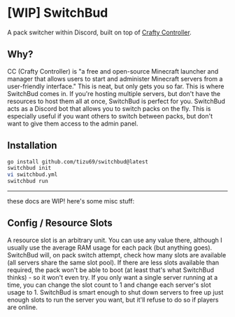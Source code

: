 # [WIP] SwitchBud

A pack switcher within Discord, built on top of [Crafty Controller](https://craftycontrol.com/).

## Why?

CC (Crafty Controller) is "a free and open-source Minecraft launcher and manager that allows
users to start and administer Minecraft servers from a user-friendly interface." This is neat,
but only gets you so far. This is where SwitchBud comes in. If you're hosting multiple servers,
but don't have the resources to host them all at once, SwitchBud is perfect for you. SwitchBud
acts as a Discord bot that allows you to switch packs on the fly. This is especially useful if
you want others to switch between packs, but don't want to give them access to the admin panel.

## Installation

```sh
go install github.com/tizu69/switchbud@latest
switchbud init
vi switchbud.yml
switchbud run
```

---

these docs are WIP! here's some misc stuff:

## Config / Resource Slots

A resource slot is an arbitrary unit. You can use any value there, although I usually use the
average RAM usage for each pack (but anything goes). SwitchBud will, on pack switch attempt,
check how many slots are available (all servers share the same slot pool). If there are less
slots available than required, the pack won't be able to boot (at least that's what SwitchBud
thinks) - so it won't even try. If you only want a single server running at a time, you can
change the slot count to 1 and change each server's slot usage to 1. SwitchBud is smart enough
to shut down servers to free up just enough slots to run the server you want, but it'll refuse
to do so if players are online.
